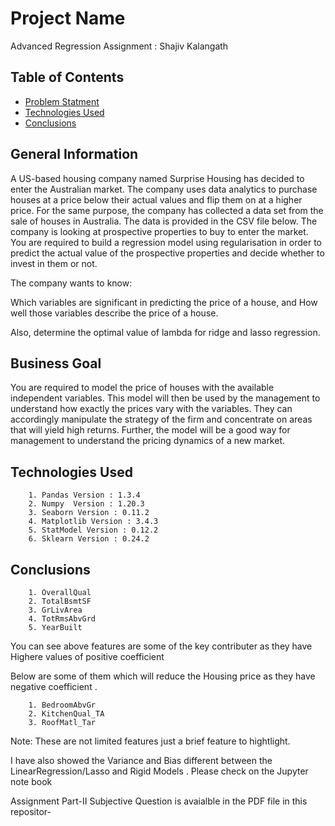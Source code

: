 # Project Name
Advanced Regression Assignment  : Shajiv Kalangath



## Table of Contents
* [Problem Statment ](#problem-statment)
* [Technologies Used](#technologies-used)
* [Conclusions](#conclusions)
<!-- You can include any other section that is pertinent to your problem -->

## General Information
A US-based housing company named Surprise Housing has decided to enter the Australian market. The company uses data analytics to purchase houses at a price below their actual values and flip them on at a higher price. For the same purpose, the company has collected a data set from the sale of houses in Australia. The data is provided in the CSV file below.
The company is looking at prospective properties to buy to enter the market. You are required to build a regression model using regularisation in order to predict the actual value of the prospective properties and decide whether to invest in them or not.

The company wants to know:

Which variables are significant in predicting the price of a house, and
How well those variables describe the price of a house. 

Also, determine the optimal value of lambda for ridge and lasso regression.
 
## Business Goal 

You are required to model the price of houses with the available independent variables. This model will then be used by the management to understand how exactly the prices vary with the variables. They can accordingly manipulate the strategy of the firm and concentrate on areas that will yield high returns. Further, the model will be a good way for management to understand the pricing dynamics of a new market.

<!-- You don't have to answer all the questions - just the ones relevant to your project. -->

## Technologies Used
        1. Pandas Version : 1.3.4
        2. Numpy  Version : 1.20.3    
        3. Seaborn Version : 0.11.2
        4. Matplotlib Version : 3.4.3
        5. StatModel Version : 0.12.2
        6. Sklearn Version : 0.24.2


## Conclusions

        1. OverallQual
        2. TotalBsmtSF
        3. GrLivArea
        4. TotRmsAbvGrd
        5. YearBuilt
        
 You can see above features are some of the key contributer  as they have Highere values of positive coefficient
 

Below are some of them which will reduce the Housing price as they have negative coefficient .

        1. BedroomAbvGr
        2. KitchenQual_TA
        3. RoofMatl_Tar

Note: These are not limited features just a brief feature to hightlight.

I have also showed the Variance and Bias different between the LinearRegression/Lasso and Rigid Models . Please check on the Jupyter note book  

Assignment Part-II Subjective Question is avaialble in the PDF file in this repositor- 
<!-- You don't have to answer all the questions - just the ones relevant to your project. -->




<!-- As the libraries versions keep on changing, it is recommended to mention the version of library used in this project -->
